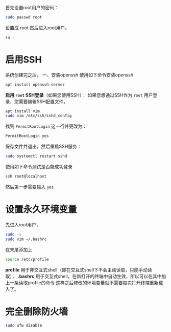 首先设置root用户的密码：
```bash
sudo passwd root
```
设置成 root
然后进入root用户。
```bash
su -
```
# 启用SSH
系统创建完之后，
一、安装openssh
使用如下命令安装openssh
```bash
apt install openssh-server
```


**启用 `root` SSH登录**（如果您使用SSH）： 如果您想通过SSH作为 `root` 用户登录，您需要编辑SSH配置文件。
```bash
apt install vim 
sudo vim /etc/ssh/sshd_config
```
找到 `PermitRootLogin` 这一行并更改为：
```bash
PermitRootLogin yes
```
保存文件并退出。然后重启SSH服务：
```bash
sudo systemctl restart sshd
```
使用如下命令测试是否能成功登录
```bash
ssh root@localhost
```
然后第一步需要输入 `yes`

# 设置永久环境变量
先进入root用户，
```bash
sudo -s
sudo vim ~/.bashrc
```
在末尾添加上
```bash
source /etc/profile
```
**profile** 用于非交互式shell（即在交互式shell下不会主动读取，只能手动读取）， **.bashrc** 用于交互式shell，在新打开的终端中自动生效，所以可以在其中加上一条读取profile的命令
这样之后修改的环境变量就不需要每次打开终端重新载入了。


# 完全删除防火墙

```bash
sudo ufw disable
```
